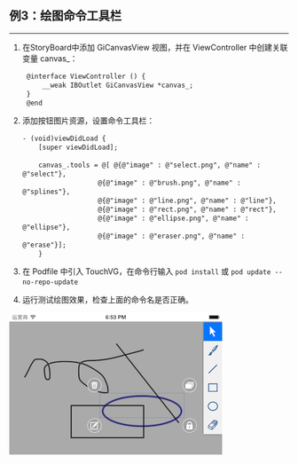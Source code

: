 ## 例3：绘图命令工具栏
-----------

1. 在StoryBoard中添加 GiCanvasView 视图，并在 ViewController 中创建关联变量 canvas_：

    ```
     @interface ViewController () {
         __weak IBOutlet GiCanvasView *canvas_;
     }
     @end
    ```

2. 添加按钮图片资源，设置命令工具栏：

    ```
    - (void)viewDidLoad {
        [super viewDidLoad];
    
        canvas_.tools = @[ @{@"image" : @"select.png", @"name" : @"select"},
                       @{@"image" : @"brush.png", @"name" : @"splines"},
                       @{@"image" : @"line.png", @"name" : @"line"},
                       @{@"image" : @"rect.png", @"name" : @"rect"},
                       @{@"image" : @"ellipse.png", @"name" : @"ellipse"},
                       @{@"image" : @"eraser.png", @"name" : @"erase"}];
        }
    ```

3. 在 Podfile 中引入 TouchVG，在命令行输入 `pod install` 或 `pod update --no-repo-update`
4. 运行测试绘图效果，检查上面的命令名是否正确。

![screenshot](screenshot.png)
